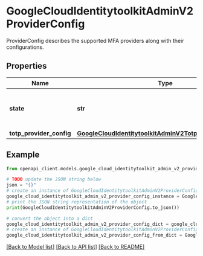 # GoogleCloudIdentitytoolkitAdminV2ProviderConfig

ProviderConfig describes the supported MFA providers along with their configurations.

## Properties

Name | Type | Description | Notes
------------ | ------------- | ------------- | -------------
**state** | **str** | Describes the state of the MultiFactor Authentication type. | [optional] 
**totp_provider_config** | [**GoogleCloudIdentitytoolkitAdminV2TotpMfaProviderConfig**](GoogleCloudIdentitytoolkitAdminV2TotpMfaProviderConfig.md) |  | [optional] 

## Example

```python
from openapi_client.models.google_cloud_identitytoolkit_admin_v2_provider_config import GoogleCloudIdentitytoolkitAdminV2ProviderConfig

# TODO update the JSON string below
json = "{}"
# create an instance of GoogleCloudIdentitytoolkitAdminV2ProviderConfig from a JSON string
google_cloud_identitytoolkit_admin_v2_provider_config_instance = GoogleCloudIdentitytoolkitAdminV2ProviderConfig.from_json(json)
# print the JSON string representation of the object
print(GoogleCloudIdentitytoolkitAdminV2ProviderConfig.to_json())

# convert the object into a dict
google_cloud_identitytoolkit_admin_v2_provider_config_dict = google_cloud_identitytoolkit_admin_v2_provider_config_instance.to_dict()
# create an instance of GoogleCloudIdentitytoolkitAdminV2ProviderConfig from a dict
google_cloud_identitytoolkit_admin_v2_provider_config_from_dict = GoogleCloudIdentitytoolkitAdminV2ProviderConfig.from_dict(google_cloud_identitytoolkit_admin_v2_provider_config_dict)
```
[[Back to Model list]](../README.md#documentation-for-models) [[Back to API list]](../README.md#documentation-for-api-endpoints) [[Back to README]](../README.md)


